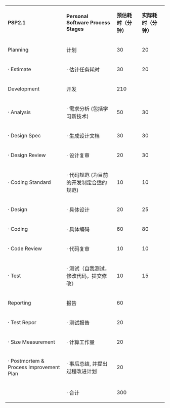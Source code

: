 <table>
<tbody>
<tr>
<td width="192">
<p><strong><strong>PSP2.1</strong></strong></p>
</td>
<td width="168">
<p><strong><strong>Personal Software Process Stages</strong></strong></p>
</td>
<td width="75">
<p><strong><strong>预估耗时（分钟）</strong></strong></p>
</td>
<td width="75">
<p><strong><strong>实际耗时（分钟）</strong></strong></p>
</td>
</tr>
<tr>
<td width="192">
<p>Planning</p>
</td>
<td width="168">
<p>计划</p>
</td>
<td width="75">
<p>30</p>
</td>
<td width="75">
<p>20</p>
</td>
</tr>
<tr>
<td width="192">
<p>· Estimate</p>
</td>
<td width="168">
<p>· 估计任务耗时</p>
</td>
<td width="75">
<p>30</p>
</td>
<td width="75">
<p>20</p>
</td>
</tr>
<tr>
<td width="192">
<p>Development</p>
</td>
<td width="168">
<p>开发</p>
</td>
<td width="75">
<p>210</p>
</td>
<td width="75">
<p>&nbsp;</p>
</td>
</tr>
<tr>
<td width="192">
<p>· Analysis</p>
</td>
<td width="168">
<p>· 需求分析 (包括学习新技术)</p>
</td>
<td width="75">
<p>50</p>
</td>
<td width="75">
<p>30</p>
</td>
</tr>
<tr>
<td width="192">
<p>· Design Spec</p>
</td>
<td width="168">
<p>· 生成设计文档</p>
</td>
<td width="75">
<p>30</p>
</td>
<td width="75">
<p>30</p>
</td>
</tr>
<tr>
<td width="192">
<p>· Design Review</p>
</td>
<td width="168">
<p>· 设计复审</p>
</td>
<td width="75">
<p>20</p>
</td>
<td width="75">
<p>30</p>
</td>
</tr>
<tr>
<td width="192">
<p>· Coding Standard</p>
</td>
<td width="168">
<p>· 代码规范 (为目前的开发制定合适的规范)</p>
</td>
<td width="75">
<p>10</p>
</td>
<td width="75">
<p>10</p>
</td>
</tr>
<tr>
<td width="192">
<p>· Design</p>
</td>
<td width="168">
<p>· 具体设计</p>
</td>
<td width="75">
<p>20</p>
</td>
<td width="75">
<p>25</p>
</td>
</tr>
<tr>
<td width="192">
<p>· Coding</p>
</td>
<td width="168">
<p>· 具体编码</p>
</td>
<td width="75">
<p>60</p>
</td>
<td width="75">
<p>80</p>
</td>
</tr>
<tr>
<td width="192">
<p>· Code Review</p>
</td>
<td width="168">
<p>· 代码复审</p>
</td>
<td width="75">
<p>10</p>
</td>
<td width="75">
<p>10</p>
</td>
</tr>
<tr>
<td width="192">
<p>· Test</p>
</td>
<td width="168">
<p>· 测试（自我测试，修改代码，提交修改）</p>
</td>
<td width="75">
<p>10</p>
</td>
<td width="75">
<p>15</p>
</td>
</tr>
<tr>
<td width="192">
<p>Reporting</p>
</td>
<td width="168">
<p>报告</p>
</td>
<td width="75">
<p>60</p>
</td>
<td width="75">
<p>&nbsp;</p>
</td>
</tr>
<tr>
<td width="192">
<p>· Test Repor</p>
</td>
<td width="168">
<p>· 测试报告</p>
</td>
<td width="75">
<p>20</p>
</td>
<td width="75">
<p>&nbsp;</p>
</td>
</tr>
<tr>
<td width="192">
<p>· Size Measurement</p>
</td>
<td width="168">
<p>· 计算工作量</p>
</td>
<td width="75">
<p>20</p>
</td>
<td width="75">
<p>&nbsp;</p>
</td>
</tr>
<tr>
<td width="192">
<p>· Postmortem &amp; Process Improvement Plan</p>
</td>
<td width="168">
<p>· 事后总结, 并提出过程改进计划</p>
</td>
<td width="75">
<p>20</p>
</td>
<td width="75">
<p>&nbsp;</p>
</td>
</tr>
<tr>
<td width="192">
<p>&nbsp;</p>
</td>
<td width="168">
<p>·&nbsp;合计</p>
</td>
<td width="75">
<p>300</p>
</td>
<td width="75">
<p>&nbsp;</p>
</td>
</tr>
</tbody>
</table>